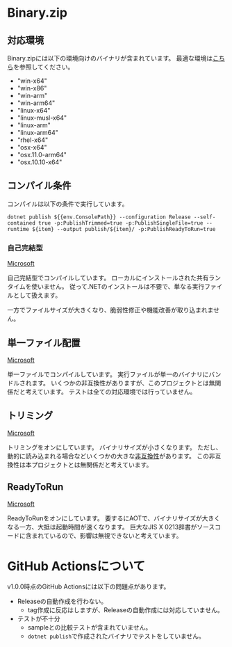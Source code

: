 # Binary.zip
## 対応環境
Binary.zipには以下の環境向けのバイナリが含まれています。
最適な環境は[こちら](https://docs.microsoft.com/ja-jp/dotnet/core/rid-catalog)を参照してください。

* "win-x64"
* "win-x86"
* "win-arm"
* "win-arm64"
* "linux-x64"
* "linux-musl-x64"
* "linux-arm"
* "linux-arm64"
* "rhel-x64"
* "osx-x64"
* "osx.11.0-arm64"
* "osx.10.10-x64"

## コンパイル条件
コンパイルは以下の条件で実行しています。

```
dotnet publish ${{env.ConsolePath}} --configuration Release --self-contained true -p:PublishTrimmed=true -p:PublishSingleFile=true --runtime ${item} --output publish/${item}/ -p:PublishReadyToRun=true
```

### 自己完結型
[Microsoft](https://docs.microsoft.com/ja-jp/dotnet/core/deploying/#publish-self-contained)

自己完結型でコンパイルしています。
ローカルにインストールされた共有ランタイムを使いません。
従って.NETのインストールは不要で、単なる実行ファイルとして扱えます。

一方でファイルサイズが大きくなり、脆弱性修正や機能改善が取り込まれません。

## 単一ファイル配置
[Microsoft](https://docs.microsoft.com/ja-jp/dotnet/core/deploying/single-file/overview)

単一ファイルでコンパイルしています。
実行ファイルが単一のバイナリにバンドルされます。
いくつかの非互換性がありますが、このプロジェクトとは無関係だと考えています。
テストは全ての対応環境では行っていません。

## トリミング
[Microsoft](https://docs.microsoft.com/ja-jp/dotnet/core/deploying/trimming/trim-self-contained)

トリミングをオンにしています。
バイナリサイズが小さくなります。
ただし、動的に読み込まれる場合などいくつかの大きな[非互換性](https://docs.microsoft.com/ja-jp/dotnet/core/deploying/trimming/incompatibilities)があります。
この非互換性は本プロジェクトとは無関係だと考えています。

## ReadyToRun
[Microsoft](https://docs.microsoft.com/ja-jp/dotnet/core/deploying/ready-to-run)

ReadyToRunをオンにしています。
要するにAOTで、バイナリサイズが大きくなる一方、大抵は起動時間が速くなります。
巨大なJIS X 0213辞書がソースコードに含まれているので、影響は無視できないと考えています。

# GitHub Actionsについて
v1.0.0時点のGitHub Actionsには以下の問題点があります。

* Releaseの自動作成を行わない。
  * tag作成に反応はしますが、Releaseの自動作成には対応していません。
* テストが不十分
  * sampleとの比較テストが含まれていません。
  * `dotnet publish`で作成されたバイナリでテストをしていません。